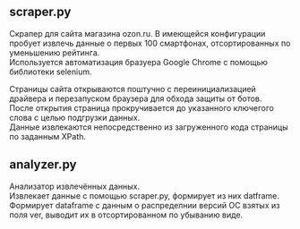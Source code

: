
## scraper.py

Скрапер для сайта магазина ozon.ru.
В имеющейся конфигурации пробует извлечь данные о первых 100 смартфонах, отсортированных по уменьшению рейтинга.  
Используется автоматизация бразуера Google Chrome с помощью библиотеки selenium.  

Страницы сайта открываются поштучно с переинициализацией драйвера и перезапуском браузера для обхода защиты от ботов.  
После открытия страница прокручивается до указанного ключегого слова с целью подгрузки   данных.  
Данные извлекаются непосредственно из загруженного кода страницы по заданным XPath.  

## analyzer.py

Анализатор извлечённых данных.  
Извлекает данные с помощью scraper.py, формирует из них datframe. Формирует dataframe с данным о распределнии версий ОС взятых из поля ver, выводит их в отсортированном по убыванию виде.
